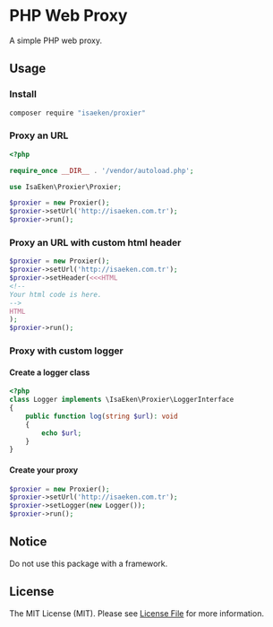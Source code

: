 # PHP Web Proxy

A simple PHP web proxy.

## Usage

### Install

```bash
composer require "isaeken/proxier"
```

### Proxy an URL

```php
<?php

require_once __DIR__ . '/vendor/autoload.php';

use IsaEken\Proxier\Proxier;

$proxier = new Proxier();
$proxier->setUrl('http://isaeken.com.tr');
$proxier->run();
```

### Proxy an URL with custom html header

```php
$proxier = new Proxier();
$proxier->setUrl('http://isaeken.com.tr');
$proxier->setHeader(<<<HTML
<!--
Your html code is here.
-->
HTML
);
$proxier->run();
```

### Proxy with custom logger

#### Create a logger class

```php
<?php
class Logger implements \IsaEken\Proxier\LoggerInterface
{
    public function log(string $url): void
    {
        echo $url;
    }
}
```

#### Create your proxy

```php
$proxier = new Proxier();
$proxier->setUrl('http://isaeken.com.tr');
$proxier->setLogger(new Logger());
$proxier->run();
```

## Notice

Do not use this package with a framework.

## License

The MIT License (MIT). Please see [License File](LICENSE.md) for more information.
